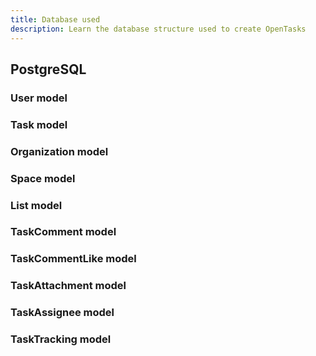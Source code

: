 ```yaml
---
title: Database used
description: Learn the database structure used to create OpenTasks
---
```


## PostgreSQL

### User model
### Task model
### Organization model
### Space model
### List model
### TaskComment model
### TaskCommentLike model
### TaskAttachment model
### TaskAssignee model
### TaskTracking model